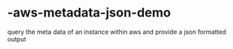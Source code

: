 # -aws-metadata-json-demo
query the meta data of an instance within aws and provide a json formatted output

